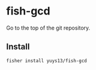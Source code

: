 # fish-gcd

Go to the top of the git repository.

## Install

```fish
fisher install yuys13/fish-gcd
```
